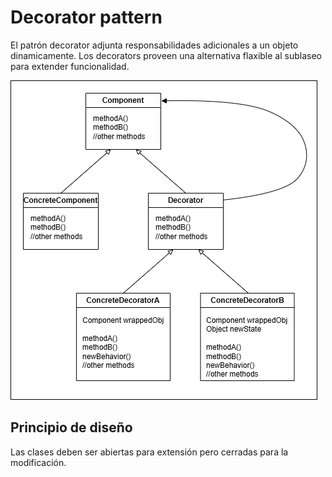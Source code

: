 # Decorator pattern
El patrón decorator adjunta responsabilidades adicionales a un objeto dinamicamente. Los decorators proveen una alternativa flaxible al sublaseo para extender funcionalidad.

![Diagrama](diagram.png)

## Principio de diseño
Las clases deben ser abiertas para extensión pero cerradas para la modificación.

